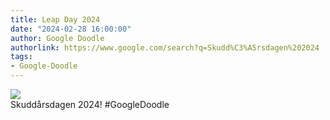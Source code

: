 ```yaml
---
title: Leap Day 2024
date: "2024-02-28 16:00:00"
author: Google Doodle
authorlink: https://www.google.com/search?q=Skudd%C3%A5rsdagen%202024
tags:
- Google-Doodle
---
```

<img src="https://www.google.com/logos/doodles/2024/leap-day-2024-6753651837110481-law.gif" referrerpolicy="no-referrer"><br>Skuddårsdagen 2024! #GoogleDoodle